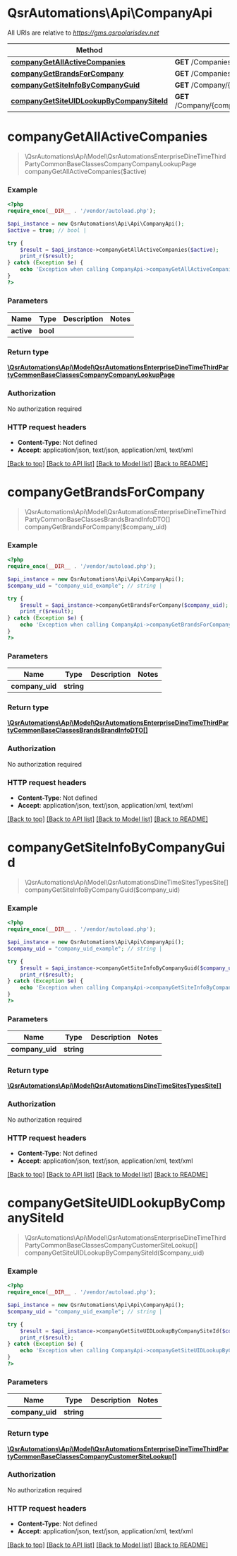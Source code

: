 # QsrAutomations\Api\CompanyApi

All URIs are relative to *https://gms.qsrpolarisdev.net*

Method | HTTP request | Description
------------- | ------------- | -------------
[**companyGetAllActiveCompanies**](CompanyApi.md#companyGetAllActiveCompanies) | **GET** /Companies | 
[**companyGetBrandsForCompany**](CompanyApi.md#companyGetBrandsForCompany) | **GET** /Companies/{companyUID}/Brands | 
[**companyGetSiteInfoByCompanyGuid**](CompanyApi.md#companyGetSiteInfoByCompanyGuid) | **GET** /Company/{companyUID}/Sites | 
[**companyGetSiteUIDLookupByCompanySiteId**](CompanyApi.md#companyGetSiteUIDLookupByCompanySiteId) | **GET** /Company/{companyUID}/Sites/CustomerSiteIdMap | 


# **companyGetAllActiveCompanies**
> \QsrAutomations\Api\Model\QsrAutomationsEnterpriseDineTimeThirdPartyCommonBaseClassesCompanyCompanyLookupPage companyGetAllActiveCompanies($active)



### Example
```php
<?php
require_once(__DIR__ . '/vendor/autoload.php');

$api_instance = new QsrAutomations\Api\Api\CompanyApi();
$active = true; // bool | 

try {
    $result = $api_instance->companyGetAllActiveCompanies($active);
    print_r($result);
} catch (Exception $e) {
    echo 'Exception when calling CompanyApi->companyGetAllActiveCompanies: ', $e->getMessage(), PHP_EOL;
}
?>
```

### Parameters

Name | Type | Description  | Notes
------------- | ------------- | ------------- | -------------
 **active** | **bool**|  |

### Return type

[**\QsrAutomations\Api\Model\QsrAutomationsEnterpriseDineTimeThirdPartyCommonBaseClassesCompanyCompanyLookupPage**](../Model/QsrAutomationsEnterpriseDineTimeThirdPartyCommonBaseClassesCompanyCompanyLookupPage.md)

### Authorization

No authorization required

### HTTP request headers

 - **Content-Type**: Not defined
 - **Accept**: application/json, text/json, application/xml, text/xml

[[Back to top]](#) [[Back to API list]](../../README.md#documentation-for-api-endpoints) [[Back to Model list]](../../README.md#documentation-for-models) [[Back to README]](../../README.md)

# **companyGetBrandsForCompany**
> \QsrAutomations\Api\Model\QsrAutomationsEnterpriseDineTimeThirdPartyCommonBaseClassesBrandsBrandInfoDTO[] companyGetBrandsForCompany($company_uid)



### Example
```php
<?php
require_once(__DIR__ . '/vendor/autoload.php');

$api_instance = new QsrAutomations\Api\Api\CompanyApi();
$company_uid = "company_uid_example"; // string | 

try {
    $result = $api_instance->companyGetBrandsForCompany($company_uid);
    print_r($result);
} catch (Exception $e) {
    echo 'Exception when calling CompanyApi->companyGetBrandsForCompany: ', $e->getMessage(), PHP_EOL;
}
?>
```

### Parameters

Name | Type | Description  | Notes
------------- | ------------- | ------------- | -------------
 **company_uid** | **string**|  |

### Return type

[**\QsrAutomations\Api\Model\QsrAutomationsEnterpriseDineTimeThirdPartyCommonBaseClassesBrandsBrandInfoDTO[]**](../Model/QsrAutomationsEnterpriseDineTimeThirdPartyCommonBaseClassesBrandsBrandInfoDTO.md)

### Authorization

No authorization required

### HTTP request headers

 - **Content-Type**: Not defined
 - **Accept**: application/json, text/json, application/xml, text/xml

[[Back to top]](#) [[Back to API list]](../../README.md#documentation-for-api-endpoints) [[Back to Model list]](../../README.md#documentation-for-models) [[Back to README]](../../README.md)

# **companyGetSiteInfoByCompanyGuid**
> \QsrAutomations\Api\Model\QsrAutomationsDineTimeSitesTypesSite[] companyGetSiteInfoByCompanyGuid($company_uid)



### Example
```php
<?php
require_once(__DIR__ . '/vendor/autoload.php');

$api_instance = new QsrAutomations\Api\Api\CompanyApi();
$company_uid = "company_uid_example"; // string | 

try {
    $result = $api_instance->companyGetSiteInfoByCompanyGuid($company_uid);
    print_r($result);
} catch (Exception $e) {
    echo 'Exception when calling CompanyApi->companyGetSiteInfoByCompanyGuid: ', $e->getMessage(), PHP_EOL;
}
?>
```

### Parameters

Name | Type | Description  | Notes
------------- | ------------- | ------------- | -------------
 **company_uid** | **string**|  |

### Return type

[**\QsrAutomations\Api\Model\QsrAutomationsDineTimeSitesTypesSite[]**](../Model/QsrAutomationsDineTimeSitesTypesSite.md)

### Authorization

No authorization required

### HTTP request headers

 - **Content-Type**: Not defined
 - **Accept**: application/json, text/json, application/xml, text/xml

[[Back to top]](#) [[Back to API list]](../../README.md#documentation-for-api-endpoints) [[Back to Model list]](../../README.md#documentation-for-models) [[Back to README]](../../README.md)

# **companyGetSiteUIDLookupByCompanySiteId**
> \QsrAutomations\Api\Model\QsrAutomationsEnterpriseDineTimeThirdPartyCommonBaseClassesCompanyCustomerSiteLookup[] companyGetSiteUIDLookupByCompanySiteId($company_uid)



### Example
```php
<?php
require_once(__DIR__ . '/vendor/autoload.php');

$api_instance = new QsrAutomations\Api\Api\CompanyApi();
$company_uid = "company_uid_example"; // string | 

try {
    $result = $api_instance->companyGetSiteUIDLookupByCompanySiteId($company_uid);
    print_r($result);
} catch (Exception $e) {
    echo 'Exception when calling CompanyApi->companyGetSiteUIDLookupByCompanySiteId: ', $e->getMessage(), PHP_EOL;
}
?>
```

### Parameters

Name | Type | Description  | Notes
------------- | ------------- | ------------- | -------------
 **company_uid** | **string**|  |

### Return type

[**\QsrAutomations\Api\Model\QsrAutomationsEnterpriseDineTimeThirdPartyCommonBaseClassesCompanyCustomerSiteLookup[]**](../Model/QsrAutomationsEnterpriseDineTimeThirdPartyCommonBaseClassesCompanyCustomerSiteLookup.md)

### Authorization

No authorization required

### HTTP request headers

 - **Content-Type**: Not defined
 - **Accept**: application/json, text/json, application/xml, text/xml

[[Back to top]](#) [[Back to API list]](../../README.md#documentation-for-api-endpoints) [[Back to Model list]](../../README.md#documentation-for-models) [[Back to README]](../../README.md)

